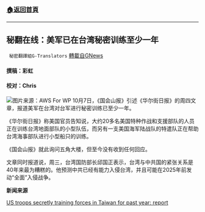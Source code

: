 ###  [:house:返回首頁](https://github.com/ourhimalayas/txt)
---


## 秘翻在线：美军已在台湾秘密训练至少一年
` 秘密翻譯組G-Translators` [轉載自GNews](https://gnews.org/zh-hans/1580576/)

#### 撰稿：彩虹

#### 校对：Chris
![](https://assets.gnews.org/wp-content/uploads/2021/10/图片1-13.jpg)图片来源：AWS For WP
10月7日，《国会山报》引述《华尔街日报》的周四文章，报道美军在台湾对台军进行秘密训练已至少一年。

《华尔街日报》称美国官员告知说，大约20多名美国特种作战和支援部队的人员正在训练台湾地面部队的小型队伍，而另有一支美国海军陆战队的特遣队正在帮助台湾海事部队进行小型船只的训练。

《国会山报》就此询问五角大楼，但至今没有收到任何回应。

文章同时报道说，周三，台湾国防部长邱国正表示，台湾与中共国的紧张关系是40年来最为糟糕的。他预测中共已经有能力入侵台湾，并且可能在2025年前发动“全面”入侵战争。

**新闻来源**

[US troops secretly training forces in Taiwan for past year: report](https://thehill.com/policy/defense/575759-us-troops-secretly-training-forces-in-taiwan-for-past-year-report)
